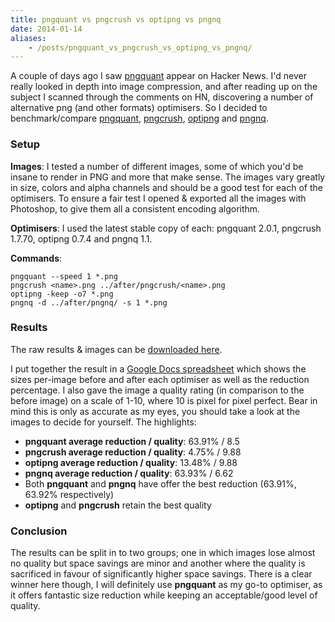 ```yaml
---
title: pngquant vs pngcrush vs optipng vs pngnq
date: 2014-01-14
aliases:
    - /posts/pngquant_vs_pngcrush_vs_optipng_vs_pngnq/
---
```


A couple of days ago I saw [pngquant](http://pngquant.org/) appear on Hacker News. I'd never really looked in depth into image compression, and after reading up on the subject I scanned through the comments on HN, discovering a number of alternative png (and other formats) optimisers. So I decided to benchmark/compare [pngquant](http://pngquant.org/), [pngcrush](http://pmt.sourceforge.net/pngcrush/), [optipng](http://optipng.sourceforge.net/) and [pngnq](http://pngnq.sourceforge.net/).

### Setup

**Images**: I tested a number of different images, some of which you'd be insane to render in PNG and more that make sense. The images vary greatly in size, colors and alpha channels and should be a good test for each of the optimisers. To ensure a fair test I opened & exported all the images with Photoshop, to give them all a consistent encoding algorithm.

**Optimisers**: I used the latest stable copy of each: pngquant 2.0.1, pngcrush 1.7.70, optipng 0.7.4 and pngnq 1.1.

**Commands**:

	pngquant --speed 1 *.png
	pngcrush <name>.png ../after/pngcrush/<name>.png
	optipng -keep -o7 *.png
	pngnq -d ../after/pngnq/ -s 1 *.png

### Results

The raw results & images can be [downloaded here](/inc/files/png-optimisers.zip).

I put together the result in a [Google Docs spreadsheet](https://docs.google.com/spreadsheet/ccc?key=0AkRYIVqSDsRbdFU3R1N3c0FUT1FxUFNIMFdWY29odHc&usp=sharing) which shows the sizes per-image before and after each optimiser as well as the reduction percentage. I also gave the image a quality rating (in comparison to the before image) on a scale of 1-10, where 10 is pixel for pixel perfect. Bear in mind this is only as accurate as my eyes, you should take a look at the images to decide for yourself. The highlights:

+ **pngquant average reduction / quality**: 63.91% / 8.5
+ **pngcrush average reduction / quality**: 4.75% / 9.88
+ **optipng average reduction / quality**: 13.48% / 9.88
+ **pngnq average reduction / quality**: 63.93% / 6.62
+ Both **pngquant** and **pngnq** have offer the best reduction (63.91%, 63.92% respectively)
+ **optipng** and **pngcrush** retain the best quality


### Conclusion

The results can be split in to two groups; one in which images lose almost no quality but space savings are minor and another where the quality is sacrificed in favour of significantly higher space savings. There is a clear winner here though, I will definitely use **pngquant** as my go-to optimiser, as it offers fantastic size reduction while keeping an acceptable/good level of quality.
